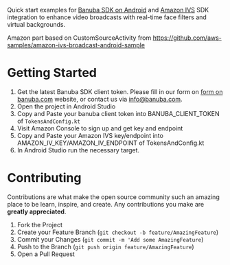 Quick start examples for [Banuba SDK on Android](https://docs.banuba.com/face-ar-sdk-v1/android/android_overview) 
and [Amazon IVS](https://aws.amazon.com/ivs/) SDK integration to enhance video broadcasts with real-time face filters and virtual backgrounds.  

Amazon part based on CustomSourceActivity from
https://github.com/aws-samples/amazon-ivs-broadcast-android-sample

# Getting Started

1. Get the latest Banuba SDK client token. Please fill in our form on [form on banuba.com](https://www.banuba.com/face-filters-sdk) website, or contact us via [info@banuba.com](mailto:info@banuba.com).
2. Open the project in Android Studio
3. Copy and Paste your banuba client token into BANUBA_CLIENT_TOKEN of `TokensAndConfig.kt`
4. Visit Amazon Console to sign up and get key and endpoint 
5. Copy and Paste your Amazon IVS key/endpoint into AMAZON_IV_KEY/AMAZON_IV_ENDPOINT of TokensAndConfig.kt
6. In Android Studio run the necessary target.


# Contributing

Contributions are what make the open source community such an amazing place to be learn, inspire, and create. Any contributions you make are **greatly appreciated**.

1. Fork the Project
2. Create your Feature Branch (`git checkout -b feature/AmazingFeature`)
3. Commit your Changes (`git commit -m 'Add some AmazingFeature`)
4. Push to the Branch (`git push origin feature/AmazingFeature`)
5. Open a Pull Request

